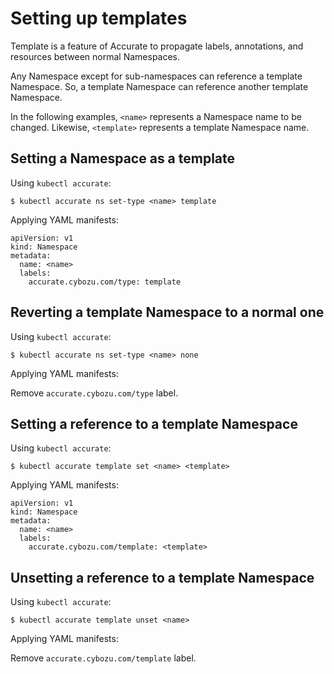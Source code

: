 # Setting up templates

Template is a feature of Accurate to propagate labels, annotations, and resources between normal Namespaces.

Any Namespace except for sub-namespaces can reference a template Namespace.
So, a template Namespace can reference another template Namespace.

In the following examples, `<name>` represents a Namespace name to be changed.
Likewise, `<template>` represents a template Namespace name.

## Setting a Namespace as a template

Using `kubectl accurate`:

```console
$ kubectl accurate ns set-type <name> template
```

Applying YAML manifests:

```console
apiVersion: v1
kind: Namespace
metadata:
  name: <name>
  labels:
    accurate.cybozu.com/type: template
```

## Reverting a template Namespace to a normal one

Using `kubectl accurate`:

```console
$ kubectl accurate ns set-type <name> none
```

Applying YAML manifests:

Remove `accurate.cybozu.com/type` label.

## Setting a reference to a template Namespace

Using `kubectl accurate`:

```console
$ kubectl accurate template set <name> <template>
```

Applying YAML manifests:

```console
apiVersion: v1
kind: Namespace
metadata:
  name: <name>
  labels:
    accurate.cybozu.com/template: <template>
```

## Unsetting a reference to a template Namespace

Using `kubectl accurate`:

```console
$ kubectl accurate template unset <name>
```
Applying YAML manifests:

Remove `accurate.cybozu.com/template` label.
